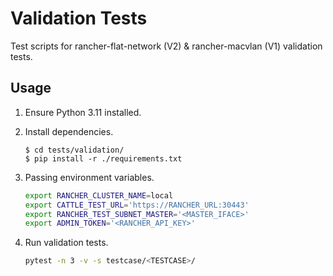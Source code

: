 # Validation Tests

Test scripts for rancher-flat-network (V2) & rancher-macvlan (V1) validation tests.

## Usage

1. Ensure Python 3.11 installed. 
1. Install dependencies.

    ```console
    $ cd tests/validation/
    $ pip install -r ./requirements.txt
    ```

1. Passing environment variables.

    ```sh
    export RANCHER_CLUSTER_NAME=local
    export CATTLE_TEST_URL='https://RANCHER_URL:30443'
    export RANCHER_TEST_SUBNET_MASTER='<MASTER_IFACE>'
    export ADMIN_TOKEN='<RANCHER_API_KEY>'
    ```

1. Run validation tests.

    ```sh
    pytest -n 3 -v -s testcase/<TESTCASE>/
    ```
